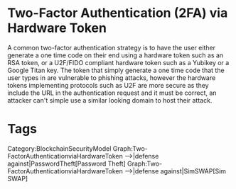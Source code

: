 # Two-Factor Authentication (2FA) via Hardware Token

A common two-factor authentication strategy is to have the user either generate a one time code on their end using a hardware token such as an RSA token, or a U2F/FIDO compliant hardware token such as a Yubikey or a Google Titan key. The token that simply generate a one time code that the user types in are vulnerable to phishing attacks, however the hardware tokens implementing protocols such as U2F are more secure as they include the URL in the authentication request and it must be correct, an attacker can't simple use a similar looking domain to host their attack.

# Tags

Category:BlockchainSecurityModel
Graph:Two-FactorAuthenticationviaHardwareToken -->|defense against|PasswordTheft[Password Theft]
Graph:Two-FactorAuthenticationviaHardwareToken -->|defense against|SimSWAP[Sim SWAP]
